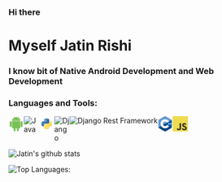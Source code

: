 ### Hi there
# Myself Jatin Rishi
### I know bit of Native Android Development and Web Development

### Languages and Tools:
<img align="left" alt="Android" width="30px"
src="https://raw.githubusercontent.com/github/explore/master/topics/android/android.png"/>

<img align="left" alt="Java" width="30px"
src="https://www.flaticon.com/svg/static/icons/svg/226/226777.svg"/>

<img align="left" alt="python" width="30px"
src="https://raw.githubusercontent.com/github/explore/master/topics/python/python.png"/>

<img align="left" alt="Django" width="30px"
src="https://cdn.iconscout.com/icon/free/png-64/django-1-282754.png"/>

<img align="left" alt="Django Rest Framework" height="30px"
src="https://www.pydanny.com/images/drf.png"/>

<img align="left" alt="Cpp" width="30px"
src="https://raw.githubusercontent.com/github/explore/master/topics/cpp/cpp.png"/>

<img align="left" alt="JavaScript" width="30px" src="https://raw.githubusercontent.com/github/explore/master/topics/javascript/javascript.png" />


<br/>
<br/>
<br/>

![Jatin's github stats](https://github-readme-stats.codestackr.vercel.app/api?username=rishijatin&show_icons=true)

![Top Languages:](https://github-readme-stats.vercel.app/api/top-langs/?username=rishijatin&show_icons=true )
